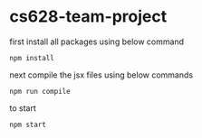 # cs628-team-project

first install all packages using below command

```
npm install
```

next compile the jsx files using below commands

```
npm run compile 
```

to start

```
npm start
```
